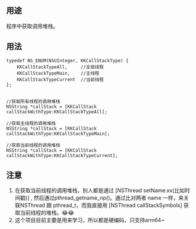 
## 用途
程序中获取调用堆栈。  

## 用法
```
typedef NS_ENUM(NSUInteger, KKCallStackType) {
    KKCallStackTypeAll,     //全部线程
    KKCallStackTypeMain,    //主线程
    KKCallStackTypeCurrent  //当前线程
};


//获取所有线程的调用堆栈
NSString *callStack = [KKCallStack callStackWithType:KKCallStackTypeAll];

//获取主线程的调用堆栈
NSString *callStack = [KKCallStack callStackWithType:KKCallStackTypeMain];

//获取当前线程的调用堆栈
NSString *callStack = [KKCallStack callStackWithType:KKCallStackTypeCurrent];

```
## 注意 
1. 在获取当前线程的调用堆栈，别人都是通过 [NSThread setName:xx(比如时间戳)] , 然后通过pthread_getname_np()。通过比对两者 name 一样，来关联NSThread 跟 pthread_t，而我直接用 [NSThread callStackSymbols] 获取当前线程的堆栈。😂😂
2. 这个项目目前主要是用来学习，所以都是硬编码，只支持arm64~ 



